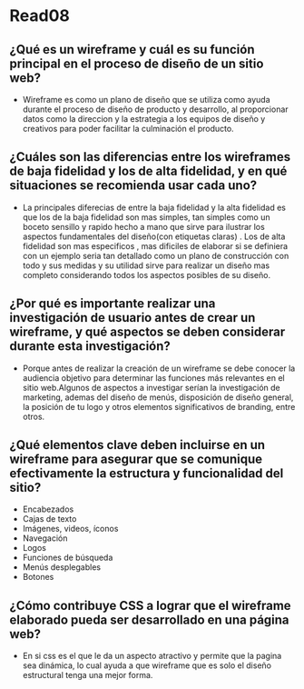 
# Read08

## ¿Qué es un wireframe y cuál es su función principal en el proceso de diseño de un sitio web?

* Wireframe es como un plano de diseño que se utiliza como ayuda durante el proceso de diseño de producto y desarrollo, al proporcionar datos como la direccion y la estrategia a los equipos de diseño y creativos para poder facilitar la culminación el producto.

## ¿Cuáles son las diferencias entre los wireframes de baja fidelidad y los de alta fidelidad, y en qué situaciones se recomienda usar cada uno?

* La principales diferecias de entre la baja fidelidad y la alta fidelidad es que los de la baja fidelidad son mas simples, tan simples como un boceto sensillo y rapido hecho a mano que sirve para ilustrar los aspectos fundamentales del diseño(con etiquetas claras) . Los de alta fidelidad son mas especificos , mas dificiles de elaborar si se definiera con un ejemplo seria tan detallado como un plano de construcción con todo y sus medidas y su utilidad sirve para realizar un diseño mas completo considerando todos los aspectos posibles de su diseño.  

## ¿Por qué es importante realizar una investigación de usuario antes de crear un wireframe, y qué aspectos se deben considerar durante esta investigación?

* Porque antes de realizar la creación de un wireframe se debe conocer la audiencia objetivo para determinar las funciones más relevantes en el sitio web.Algunos de aspectos 
a investigar serían la investigación de marketing, ademas del diseño de menús, disposición de diseño general, la posición de tu logo y otros elementos significativos de branding, entre otros. 

## ¿Qué elementos clave deben incluirse en un wireframe para asegurar que se comunique efectivamente la estructura y funcionalidad del sitio?

* Encabezados
* Cajas de texto
* Imágenes, videos, íconos
* Navegación
* Logos
* Funciones de búsqueda
* Menús desplegables
* Botones

## ¿Cómo contribuye CSS a lograr que el wireframe elaborado pueda ser desarrollado en una página web?

* En si css es el que le da un aspecto atractivo y permite que la pagina sea dinámica, lo cual ayuda a que wireframe que es solo el diseño estructural tenga una mejor forma.